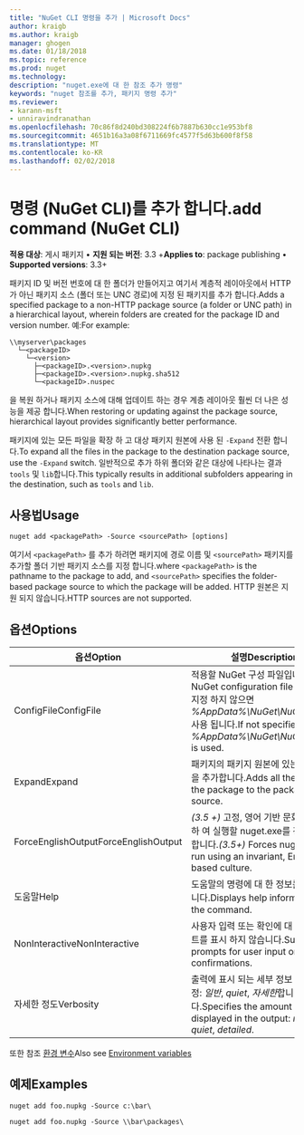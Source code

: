 ```yaml
---
title: "NuGet CLI 명령을 추가 | Microsoft Docs"
author: kraigb
ms.author: kraigb
manager: ghogen
ms.date: 01/18/2018
ms.topic: reference
ms.prod: nuget
ms.technology: 
description: "nuget.exe에 대 한 참조 추가 명령"
keywords: "nuget 참조를 추가, 패키지 명령 추가"
ms.reviewer:
- karann-msft
- unniravindranathan
ms.openlocfilehash: 70c86f8d240bd308224f6b7887b630cc1e953bf8
ms.sourcegitcommit: 4651b16a3a08f6711669fc4577f5d63b600f8f58
ms.translationtype: MT
ms.contentlocale: ko-KR
ms.lasthandoff: 02/02/2018
---
```

# <a name="add-command-nuget-cli"></a><span data-ttu-id="f2fe0-104">명령 (NuGet CLI)를 추가 합니다.</span><span class="sxs-lookup"><span data-stu-id="f2fe0-104">add command (NuGet CLI)</span></span>

<span data-ttu-id="f2fe0-105">**적용 대상**: 게시 패키지 &bullet; **지원 되는 버전**: 3.3 +</span><span class="sxs-lookup"><span data-stu-id="f2fe0-105">**Applies to**: package publishing &bullet; **Supported versions**: 3.3+</span></span>

<span data-ttu-id="f2fe0-106">패키지 ID 및 버전 번호에 대 한 폴더가 만들어지고 여기서 계층적 레이아웃에서 HTTP가 아닌 패키지 소스 (폴더 또는 UNC 경로)에 지정 된 패키지를 추가 합니다.</span><span class="sxs-lookup"><span data-stu-id="f2fe0-106">Adds a specified package to a non-HTTP package source (a folder or UNC path) in a hierarchical layout, wherein folders are created for the package ID and version number.</span></span> <span data-ttu-id="f2fe0-107">예:</span><span class="sxs-lookup"><span data-stu-id="f2fe0-107">For example:</span></span>

    \\myserver\packages
      └─<packageID>
        └─<version>
          ├─<packageID>.<version>.nupkg
          ├─<packageID>.<version>.nupkg.sha512
          └─<packageID>.nuspec

<span data-ttu-id="f2fe0-108">을 복원 하거나 패키지 소스에 대해 업데이트 하는 경우 계층 레이아웃 훨씬 더 나은 성능을 제공 합니다.</span><span class="sxs-lookup"><span data-stu-id="f2fe0-108">When restoring or updating against the package source, hierarchical layout provides significantly better performance.</span></span>

<span data-ttu-id="f2fe0-109">패키지에 있는 모든 파일을 확장 하 고 대상 패키지 원본에 사용 된 `-Expand` 전환 합니다.</span><span class="sxs-lookup"><span data-stu-id="f2fe0-109">To expand all the files in the package to the destination package source, use the `-Expand` switch.</span></span> <span data-ttu-id="f2fe0-110">일반적으로 추가 하위 폴더와 같은 대상에 나타나는 결과 `tools` 및 `lib`합니다.</span><span class="sxs-lookup"><span data-stu-id="f2fe0-110">This typically results in additional subfolders appearing in the destination, such as `tools` and `lib`.</span></span>

## <a name="usage"></a><span data-ttu-id="f2fe0-111">사용법</span><span class="sxs-lookup"><span data-stu-id="f2fe0-111">Usage</span></span>

```cli
nuget add <packagePath> -Source <sourcePath> [options]
```

<span data-ttu-id="f2fe0-112">여기서 `<packagePath>` 를 추가 하려면 패키지에 경로 이름 및 `<sourcePath>` 패키지를 추가할 폴더 기반 패키지 소스를 지정 합니다.</span><span class="sxs-lookup"><span data-stu-id="f2fe0-112">where `<packagePath>` is the pathname to the package to add, and `<sourcePath>` specifies the folder-based package source to which the package will be added.</span></span> <span data-ttu-id="f2fe0-113">HTTP 원본은 지원 되지 않습니다.</span><span class="sxs-lookup"><span data-stu-id="f2fe0-113">HTTP sources are not supported.</span></span>

## <a name="options"></a><span data-ttu-id="f2fe0-114">옵션</span><span class="sxs-lookup"><span data-stu-id="f2fe0-114">Options</span></span>

| <span data-ttu-id="f2fe0-115">옵션</span><span class="sxs-lookup"><span data-stu-id="f2fe0-115">Option</span></span> | <span data-ttu-id="f2fe0-116">설명</span><span class="sxs-lookup"><span data-stu-id="f2fe0-116">Description</span></span> |
| --- | --- |
| <span data-ttu-id="f2fe0-117">ConfigFile</span><span class="sxs-lookup"><span data-stu-id="f2fe0-117">ConfigFile</span></span> | <span data-ttu-id="f2fe0-118">적용할 NuGet 구성 파일입니다.</span><span class="sxs-lookup"><span data-stu-id="f2fe0-118">The NuGet configuration file to apply.</span></span> <span data-ttu-id="f2fe0-119">지정 하지 않으면 *%AppData%\NuGet\NuGet.Config* 사용 됩니다.</span><span class="sxs-lookup"><span data-stu-id="f2fe0-119">If not specified, *%AppData%\NuGet\NuGet.Config* is used.</span></span>| 
| <span data-ttu-id="f2fe0-120">Expand</span><span class="sxs-lookup"><span data-stu-id="f2fe0-120">Expand</span></span> | <span data-ttu-id="f2fe0-121">패키지의 패키지 원본에 있는 모든 파일을 추가합니다.</span><span class="sxs-lookup"><span data-stu-id="f2fe0-121">Adds all the files in the package to the package source.</span></span> |
| <span data-ttu-id="f2fe0-122">ForceEnglishOutput</span><span class="sxs-lookup"><span data-stu-id="f2fe0-122">ForceEnglishOutput</span></span> | <span data-ttu-id="f2fe0-123">*(3.5 +)*  고정, 영어 기반 문화권을 사용 하 여 실행할 nuget.exe를 강제로 수행 합니다.</span><span class="sxs-lookup"><span data-stu-id="f2fe0-123">*(3.5+)* Forces nuget.exe to run using an invariant, English-based culture.</span></span> |
| <span data-ttu-id="f2fe0-124">도움말</span><span class="sxs-lookup"><span data-stu-id="f2fe0-124">Help</span></span> | <span data-ttu-id="f2fe0-125">도움말의 명령에 대 한 정보를 표시 합니다.</span><span class="sxs-lookup"><span data-stu-id="f2fe0-125">Displays help information for the command.</span></span> |
| <span data-ttu-id="f2fe0-126">NonInteractive</span><span class="sxs-lookup"><span data-stu-id="f2fe0-126">NonInteractive</span></span> | <span data-ttu-id="f2fe0-127">사용자 입력 또는 확인에 대 한 프롬프트를 표시 하지 않습니다.</span><span class="sxs-lookup"><span data-stu-id="f2fe0-127">Suppresses prompts for user input or confirmations.</span></span> |
| <span data-ttu-id="f2fe0-128">자세한 정도</span><span class="sxs-lookup"><span data-stu-id="f2fe0-128">Verbosity</span></span> | <span data-ttu-id="f2fe0-129">출력에 표시 되는 세부 정보 수준을 지정: *일반*, *quiet*, *자세한*합니다.</span><span class="sxs-lookup"><span data-stu-id="f2fe0-129">Specifies the amount of detail displayed in the output: *normal*, *quiet*, *detailed*.</span></span> |

<span data-ttu-id="f2fe0-130">또한 참조 [환경 변수](cli-ref-environment-variables.md)</span><span class="sxs-lookup"><span data-stu-id="f2fe0-130">Also see [Environment variables](cli-ref-environment-variables.md)</span></span>

## <a name="examples"></a><span data-ttu-id="f2fe0-131">예제</span><span class="sxs-lookup"><span data-stu-id="f2fe0-131">Examples</span></span>

```cli
nuget add foo.nupkg -Source c:\bar\

nuget add foo.nupkg -Source \\bar\packages\
```

